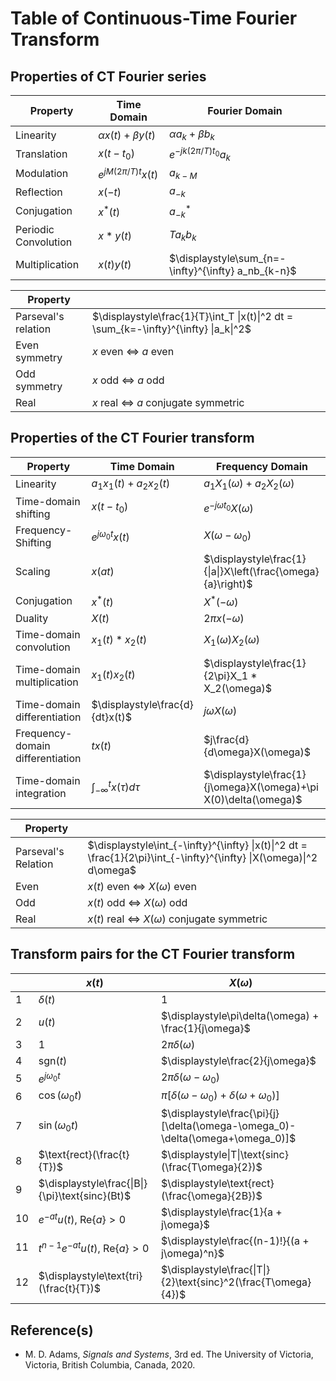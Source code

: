 # Table of Continuous-Time Fourier Transform

## Properties of CT Fourier series

| Property             | Time Domain              | Fourier Domain |
|----------------------|--------------------------|----------------|
| Linearity            | $\alpha x(t)+\beta y(t)$ | $\alpha a_k + \beta b_k$ |
| Translation          | $x(t - t_0)$             | $e^{-jk(2\pi/T)t_0}a_k$ |
| Modulation           | $e^{jM(2\pi/T)t}x(t)$    | $a_{k-M}$ |
| Reflection           | $x(-t)$                  | $a_{-k}$ |
| Conjugation          | $x^*(t)$                 | $a^*_{-k}$ |
| Periodic Convolution | $x \ast y(t)$            | $Ta_kb_k$ |
| Multiplication       | $x(t)y(t)$               | $\displaystyle\sum_{n=-\infty}^{\infty} a_nb_{k-n}$ |

| Property            | |
|---------------------|-| 
| Parseval's relation | $\displaystyle\frac{1}{T}\int_T \|x(t)\|^2 dt = \sum_{k=-\infty}^{\infty} \|a_k\|^2$ |
| Even symmetry | $x$ even $\Leftrightarrow$ $a$ even |
| Odd symmetry  | $x$ odd $\Leftrightarrow$ $a$ odd   |
| Real          | $x$ real $\Leftrightarrow$ $a$ conjugate symmetric |

## Properties of the CT Fourier transform

| Property                   | Time Domain       | Frequency Domain   |
|----------------------------|-------------------|--------------------|
| Linearity                  | $a_1x_1(t) + a_2x_2(t)$ | $a_1X_1(\omega) + a_2X_2(\omega)$ |
| Time-domain shifting       | $x(t - t_0)$            | $e^{-j\omega t_0}X(\omega)$ |
| Frequency-Shifting         | $e^{j\omega_0 t}x(t)$   | $X(\omega - \omega_0)$ |
| Scaling                    | $x(at)$ | $\displaystyle\frac{1}{\|a\|}X\left(\frac{\omega}{a}\right)$ |
| Conjugation                | $x^*(t)$           | $X^*(-\omega)$ |
| Duality                    | $X(t)$             | $2\pi x(-\omega)$ |
| Time-domain convolution    | $x_1(t) * x_2(t)$  | $X_1(\omega)X_2(\omega)$ |
| Time-domain multiplication | $x_1(t)x_2(t)$     | $\displaystyle\frac{1}{2\pi}X_1 * X_2(\omega)$ |
| Time-domain differentiation|$\displaystyle\frac{d}{dt}x(t)$ | $j\omega X(\omega)$ |
|Frequency-domain differentiation|$tx(t)$|$j\frac{d}{d\omega}X(\omega)$|
| Time-domain integration    | $\displaystyle\int_{-\infty}^t x(\tau)d\tau$ | $\displaystyle\frac{1}{j\omega}X(\omega)+\pi X(0)\delta(\omega)$ |

| Property            |                                                 |
|---------------------|-------------------------------------------------|
| Parseval's Relation | $\displaystyle\int_{-\infty}^{\infty} \|x(t)\|^2 dt = \frac{1}{2\pi}\int_{-\infty}^{\infty} \|X(\omega)\|^2 d\omega$     |
| Even  | $x(t)$ even $\Leftrightarrow$ $X(\omega)$ even                |
| Odd   | $x(t)$ odd $\Leftrightarrow$ $X(\omega)$ odd                  |
| Real  | $x(t)$ real $\Leftrightarrow$ $X(\omega)$ conjugate symmetric |

## Transform pairs for the CT Fourier transform

|   | $x(t)$            | $X(\omega)$                             |
|---|-------------------|-----------------------------------------|
| 1 | $\delta(t)$       | $1$                                     |
| 2 | $u(t)$            | $\displaystyle\pi\delta(\omega) + \frac{1}{j\omega}$ |
| 3 | $1$               | $2\pi\delta(\omega)$                    |
| 4 | $\text{sgn}(t)$   | $\displaystyle\frac{2}{j\omega}$        |
| 5 | $e^{j\omega_0 t}$ | $2\pi\delta(\omega - \omega_0)$         |
| 6 | $\cos(\omega_0 t)$| $\pi[\delta(\omega-\omega_0)+\delta(\omega+\omega_0)]$ |
| 7 | $\sin(\omega_0 t)$| $\displaystyle\frac{\pi}{j}[\delta(\omega-\omega_0)-\delta(\omega+\omega_0)]$ |
| 8 | $\text{rect}(\frac{t}{T})$      | $\displaystyle\|T\|\text{sinc}(\frac{T\omega}{2})$ |
| 9 | $\displaystyle\frac{\|B\|}{\pi}\text{sinc}(Bt)$  | $\displaystyle\text{rect}(\frac{\omega}{2B})$ |
| 10| $e^{-at}u(t),\ \text{Re}\lbrace a\rbrace > 0$ | $\displaystyle\frac{1}{a + j\omega}$ |
| 11| $t^{n-1}e^{-at}u(t),\ \text{Re}\lbrace a\rbrace > 0$ | $\displaystyle\frac{(n-1)!}{(a + j\omega)^n}$ |
| 12| $\displaystyle\text{tri}(\frac{t}{T})$ | $\displaystyle\frac{\|T\|}{2}\text{sinc}^2(\frac{T\omega}{4})$ |


## Reference(s)

- M. D. Adams, _Signals and Systems_, 3rd ed. The University of Victoria, Victoria, British Columbia, Canada, 2020.
